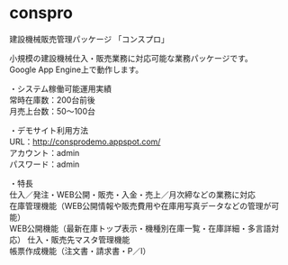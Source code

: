 # conspro
建設機械販売管理パッケージ 「コンスプロ」

小規模の建設機械仕入・販売業務に対応可能な業務パッケージです。  
Google App Engine上で動作します。

・システム稼働可能運用実績  
常時在庫数：200台前後  
月売上台数：50～100台

・デモサイト利用方法  
URL：http://consprodemo.appspot.com/  
アカウント：admin  
パスワード：admin

・特長  
仕入／発注・WEB公開・販売・入金・売上／月次締などの業務に対応  
在庫管理機能（WEB公開情報や販売費用や在庫用写真データなどの管理が可能）  
WEB公開機能（最新在庫トップ表示・機種別在庫一覧・在庫詳細・多言語対応）
仕入・販売先マスタ管理機能  
帳票作成機能（注文書・請求書・P／I）
